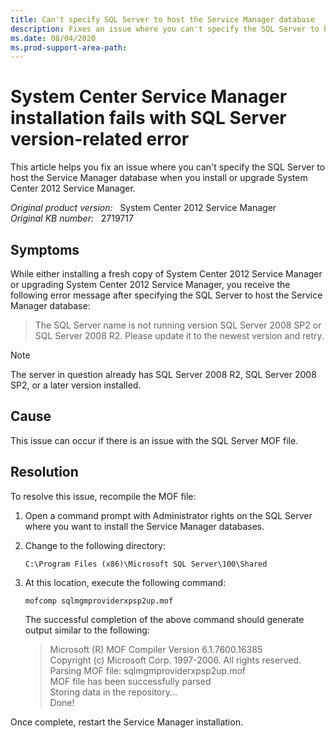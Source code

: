 ```yaml
---
title: Can't specify SQL Server to host the Service Manager database
description: Fixes an issue where you can't specify the SQL Server to host the Service Manager database when you install or upgrade System Center 2012 Service Manager.
ms.date: 08/04/2020
ms.prod-support-area-path:
---
```

# System Center Service Manager installation fails with SQL Server version-related error

This article helps you fix an issue where you can't specify the SQL Server to host the Service Manager database when you install or upgrade System Center 2012 Service Manager.

_Original product version:_ &nbsp; System Center 2012 Service Manager  
_Original KB number:_ &nbsp; 2719717

## Symptoms

While either installing a fresh copy of System Center 2012 Service Manager or upgrading System Center 2012 Service Manager, you receive the following error message after specifying the SQL Server to host the Service Manager database:

> The SQL Server name is not running version SQL Server 2008 SP2 or SQL Server 2008 R2. Please update it to the newest version and retry.

> [!NOTE]
> The server in question already has SQL Server 2008 R2, SQL Server 2008 SP2, or a later version installed.

## Cause

This issue can occur if there is an issue with the SQL Server MOF file.

## Resolution

To resolve this issue, recompile the MOF file:

1. Open a command prompt with Administrator rights on the SQL Server where you want to install the Service Manager databases.
2. Change to the following directory:

   `C:\Program Files (x86)\Microsoft SQL Server\100\Shared`

3. At this location, execute the following command:

   ```console
   mofcomp sqlmgmproviderxpsp2up.mof
   ```

   The successful completion of the above command should generate output similar to the following:

   > Microsoft (R) MOF Compiler Version 6.1.7600.16385  
   > Copyright (c) Microsoft Corp. 1997-2006. All rights reserved.  
   > Parsing MOF file: sqlmgmproviderxpsp2up.mof  
   > MOF file has been successfully parsed  
   > Storing data in the repository...  
   > Done!

Once complete, restart the Service Manager installation.
